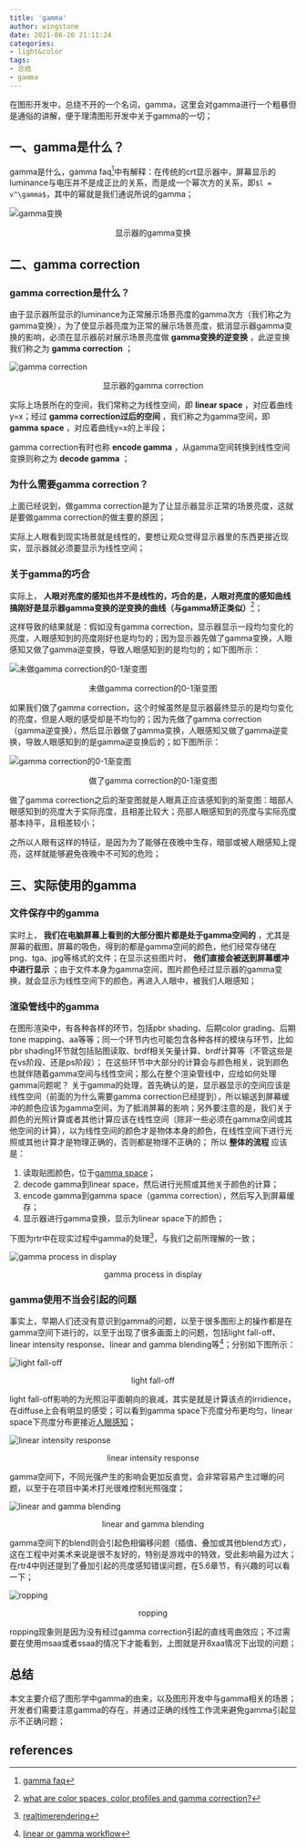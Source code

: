 ```yaml
---
title: 'gamma'
author: wingstone
date: 2021-06-26 21:11:24
categories:
- light&color
tags: 
- 总结
- gamma
---
```


在图形开发中，总绕不开的一个名词，gamma，这里会对gamma进行一个粗暴但是通俗的讲解，便于理清图形开发中关于gamma的一切；
<!--more-->

## 一、gamma是什么？

gamma是什么，gamma faq[^1]中有解释：在传统的crt显示器中，屏幕显示的luminance与电压并不是成正比的关系，而是成一个幂次方的关系，即`$l = v^\gamma$`，其中的幂就是我们通说所说的gamma；

![gamma变换](gamma.png)
<center>显示器的gamma变换</center>

## 二、gamma correction

### gamma correction是什么？

由于显示器所显示的luminance为正常展示场景亮度的gamma次方（我们称之为gamma变换），为了使显示器亮度为正常的展示场景亮度，抵消显示器gamma变换的影响，必须在显示器前对展示场景亮度做 **gamma变换的逆变换** ，此逆变换我们称之为 **gamma correction** ；

![gamma correction](gamma-correction.png)
<center>显示器的gamma correction</center>

实际上场景所在的空间，我们常称之为线性空间，即 **linear space** ，对应着曲线y=x；经过 **gamma correction过后的空间** ，我们称之为gamma空间，即 **gamma space** ，对应着曲线y=x的上半段；

gamma correction有时也称 **encode gamma** ，从gamma空间转换到线性空间变换则称之为 **decode gamma** ；

### 为什么需要gamma correction？

上面已经说到，做gamma correction是为了让显示器显示正常的场景亮度，这就是要做gamma correction的做主要的原因；

实际上人眼看到现实场景就是线性的，要想让观众觉得显示器里的东西更接近现实，显示器就必须要显示为线性空间；

### 关于gamma的巧合

实际上， **人眼对亮度的感知也并不是线性的，巧合的是，人眼对亮度的感知曲线搞刚好是显示器gamma变换的逆变换的曲线（与gamma矫正类似）**[^2]；

这样导致的结果就是：假如没有gamma correction，显示器显示一段均匀变化的亮度，人眼感知到的亮度刚好也是均匀的；因为显示器先做了gamma变换，人眼感知又做了gamma逆变换，导致人眼感知到的是均匀的；如下图所示：

![未做gamma correction的0-1渐变图](gradient-linear.png)
<center>未做gamma correction的0-1渐变图</center>

如果我们做了gamma correction，这个时候虽然是显示器最终显示的是均匀变化的亮度，但是人眼的感受却是不均匀的；因为先做了gamma correction（gamma逆变换），然后显示器做了gamma变换，人眼感知又做了gamma逆变换，导致人眼感知到的是gamma逆变换后的；如下图所示：

![gamma correction的0-1渐变图](gradient-gamma.png)
<center>做了gamma correction的0-1渐变图</center>

做了gamma correction之后的渐变图就是人眼真正应该感知到的渐变图：暗部人眼感知到的亮度大于实际亮度，且相差比较大；亮部人眼感知到的亮度与实际亮度基本持平，且相差较小；

之所以人眼有这样的特征，是因为为了能够在夜晚中生存，暗部或被人眼感知上提亮，这样就能够避免夜晚中不可知的危险；

## 三、实际使用的gamma

### 文件保存中的gamma

实时上， **我们在电脑屏幕上看到的大部分图片都是处于gamma空间的** ，尤其是屏幕的截图，屏幕的吸色，得到的都是gamma空间的颜色，他们经常存储在png、tga、jpg等格式的文件；在显示这些图片时， **他们直接会被送到屏幕缓冲中进行显示** ；由于文件本身为gamma空间，图片颜色经过显示器的gamma变换，就会显示为线性空间下的颜色，再进入人眼中，被我们人眼感知；

### 渲染管线中的gamma

在图形渲染中，有各种各样的环节，包括pbr shading、后期color grading、后期tone mapping、aa等等；同一个环节内也可能包含各种各样的模块与环节，比如pbr shading环节就包括贴图读取、brdf相关矢量计算、brdf计算等（不管这些是在vs阶段、还是ps阶段）；
在这些环节中大部分的计算会与颜色相关，说到颜色也就伴随着gamma空间与线性空间；那么在整个渲染管线中，应给如何处理gamma问题呢？
关于gamma的处理，首先确认的是，显示器显示的空间应该是线性空间（前面的为什么需要gamma correction已经提到），所以输送到屏幕缓冲的颜色应该为gamma空间，为了抵消屏幕的影响；另外要注意的是，我们关于颜色的光照计算或者其他计算应该在线性空间（除非一些必须在gamma空间或其他空间的计算），以为线性空间的颜色才是物体本身的颜色，在线性空间下进行光照或其他计算才是物理正确的，否则都是物理不正确的；
所以 **整体的流程** 应该是：

1. 读取贴图颜色，位于[gamma space](#文件保存中的gamma)；
2. decode gamma到linear space，然后进行光照或其他关于颜色的计算；
3. encode gamma到gamma space（gamma correction），然后写入到屏幕缓存；
4. 显示器进行gamma变换，显示为linear space下的颜色；

下图为rtr中在现实过程中gamma的处理[^3]，与我们之前所理解的一致；

![gamma process in display](gamma-process.png)
<center>gamma process in display</center>

### gamma使用不当会引起的问题

事实上，早期人们还没有意识到gamma的问题，以至于很多图形上的操作都是在gamma空间下进行的，以至于出现了很多画面上的问题，包括light fall-off、linear intensity response、linear and gamma blending等[^4]；分别如下图所示：

![light fall-off](gamma-compare.png)
<center>light fall-off</center>

light fall-off影响的为光照沿平面朝向的衰减，其实是就是计算该点的irridience，在diffuse上会有明显的感受；可以看到gamma space下亮度分布更均匀，linear space下亮度分布更接近[人眼感知](#关于gamma的巧合)；

![linear intensity response](gamma-compare1.png)
<center>linear intensity response</center>

gamma空间下，不同光强产生的影响会更加反直觉，会非常容易产生过曝的问题，以至于在项目中美术打光很难控制光照强度；

![linear and gamma blending](gamma-blend.png)
<center>linear and gamma blending</center>

gamma空间下的blend则会引起色相偏移问题（插值、叠加或其他blend方式），这在工程中对美术来说是很不友好的，特别是游戏中的特效，受此影响最为过大；在rtr4中则还提到了叠加引起的亮度感知错误问题，在5.6章节，有兴趣的可以看一下；

![ropping](gamma-ropping.png)
<center>ropping</center>

ropping现象则是因为没有经过gamma correction引起的直线弯曲效应；不过需要在使用msaa或者ssaa的情况下才能看到，上图就是开8xaa情况下出现的问题；

## 总结

本文主要介绍了图形学中gamma的由来，以及图形开发中与gamma相关的场景；开发者们需要注意gamma的存在，并通过正确的线性工作流来避免gamma引起显示不正确问题；

## references

[^1]: [gamma faq](http://poynton.ca/notes/colour_and_gamma/gammafaq.html)
[^2]: [what are color spaces, color profiles and gamma correction?](https://www.wigglepixel.nl/en/blog/what-are-color-spaces-color-profiles-and-gamma-correction)
[^3]: [realtimerendering](http://www.realtimerendering.com/)
[^4]: [linear or gamma workflow](https://docs.unity3d.com/manual/linearrendering-linearorgammaworkflow.html#:~:text=linear%20or%20gamma%20workflow%20the%20unity%20editor%20offers,of%20a%20mesh%20to%20give%20it%20visual%20detail.)
